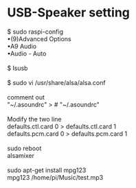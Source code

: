 # USB-Speaker setting

$ sudo raspi-config<BR>
•(9)Advanced Options<BR>
•A9 Audio<BR>
•Audio - Auto<BR>
 <BR>
$ lsusb<BR>
<BR>
$ sudo vi /usr/share/alsa/alsa.conf<BR>
<BR>
comment out<BR>
"~/.asoundrc"  >  # "~/.asoundrc"<BR>
<BR>
Modify the two line<BR>
defaults.ctl.card 0 > defaults.ctl.card 1<BR>
defaults.pcm.card 0 > defaults.pcm.card 1<BR>
<BR>
sudo reboot<BR>
alsamixer<BR>
<BR>
sudo apt-get install mpg123<BR>
mpg123 /home/pi/Music/test.mp3<BR>
